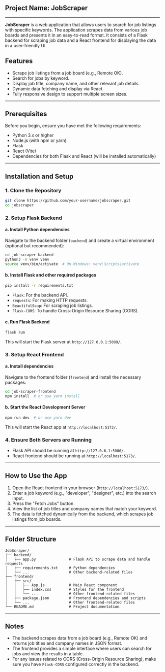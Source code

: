 ## Project Name: **JobScraper**

---

**JobScraper** is a web application that allows users to search for job listings with specific keywords. The application scrapes data from various job boards and presents it in an easy-to-read format. It consists of a Flask backend for scraping job data and a React frontend for displaying the data in a user-friendly UI.

## Features
- Scrape job listings from a job board (e.g., Remote OK).
- Search for jobs by keyword.
- Display job title, company name, and other relevant job details.
- Dynamic data fetching and display via React.
- Fully responsive design to support multiple screen sizes.

---

## Prerequisites

Before you begin, ensure you have met the following requirements:

- Python 3.x or higher
- Node.js (with npm or yarn)
- Flask
- React (Vite)
- Dependencies for both Flask and React (will be installed automatically)

---

## Installation and Setup

### 1. Clone the Repository

```bash
git clone https://github.com/your-username/jobscraper.git
cd jobscraper
```

### 2. Setup Flask Backend

#### a. Install Python dependencies

Navigate to the backend folder (`backend`) and create a virtual environment (optional but recommended):

```bash
cd job-scraper-backend
python3 -m venv venv
source venv/bin/activate  # On Windows: venv\Scripts\activate
```

#### b. Install Flask and other required packages

```bash
pip install -r requirements.txt
```

- `Flask`: For the backend API.
- `requests`: For making HTTP requests.
- `BeautifulSoup`: For scraping job listings.
- `Flask-CORS`: To handle Cross-Origin Resource Sharing (CORS).

#### c. Run Flask Backend

```bash
flask run
```

This will start the Flask server at `http://127.0.0.1:5000/`.

### 3. Setup React Frontend

#### a. Install dependencies

Navigate to the frontend folder (`frontend`) and install the necessary packages:

```bash
cd job-scraper-frontend
npm install  # or use yarn install
```

#### b. Start the React Development Server

```bash
npm run dev  # or use yarn dev
```

This will start the React app at `http://localhost:5173/`.

### 4. Ensure Both Servers are Running

- Flask API should be running at `http://127.0.0.1:5000/`.
- React frontend should be running at `http://localhost:5173/`.

---

## How to Use the App

1. Open the React frontend in your browser (`http://localhost:5173/`).
2. Enter a job keyword (e.g., "developer", "designer", etc.) into the search input.
3. Press the "Fetch Jobs" button.
4. View the list of job titles and company names that match your keyword.
5. The data is fetched dynamically from the backend, which scrapes job listings from job boards.

---

## Folder Structure

```plaintext
JobScraper/
├── backend/
│   ├── app.py               # Flask API to scrape data and handle requests
│   ├── requirements.txt     # Python dependencies
│   └── ...                  # Other backend-related files
├── frontend/
│   ├── src/
│   │   ├── App.js           # Main React component
│   │   ├── index.css        # Styles for the frontend
│   │   └── ...              # Other frontend-related files
│   ├── package.json         # Frontend dependencies and scripts
│   └── ...                  # Other frontend-related files
└── README.md                # Project documentation
```

---

## Notes

- The backend scrapes data from a job board (e.g., Remote OK) and returns job titles and company names in JSON format.
- The frontend provides a simple interface where users can search for jobs and view the results in a table.
- For any issues related to CORS (Cross-Origin Resource Sharing), make sure you have `Flask-CORS` configured correctly in the backend.
